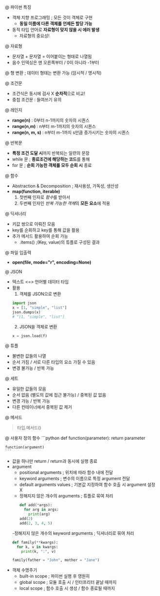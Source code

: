 @ 파이썬 특징
- 객체 지향 프로그래밍 ; 모든 것이 객체로 구현
  - **동일 이름에 다른 객체를 언제든 할당 가능**
- 동적 타입 언어로 **자료형이 맞지 않을 시 에러 발생**
  - 자료형의 중요성!

@ 자료형
- 문자열 + 문자열 = 이어붙이는 형태로 나열됨
- 음수 인덱싱은 맨 오른쪽부터 / 0이 아니라 -1부터

@ 형 변환 ; 데이터 형태는 변환 가능 (암시적 / 명시적)

@ 조건문
- 조건식은 동시에 검사 X  **순차적**으로 비교!
- 중첩 조건문 : 들여쓰기 유의

@ 레인지
- **range(n)** : 0부터 n-1까지의 숫자의 시퀀스
- **range(n,m)** : n부터 m-1까지의 숫자의 시퀀스
- **range(n, m, s)** : n부터 m-1까지 s만큼 증가시키는 숫자의 시퀀스

@ 반복문
- **특정 조건 도달 시**까지 반복되는 일련의 문장
- while 문 ; **종료조건에 해당하는 코드**를 통해
- for 문 ; **순회 가능한 객체를 모두 순회 시** 종료

@ 함수
- Abstraction & Decomposition ; 재사용성, 가독성, 생산성
- **map(function, iterable)**
  1. 첫번째 인자로 *함수*를 받아서
  2. 두번째 인자인 *반복 가능한 객체*의 **모든 요소**에 적용

@ 딕셔너리
- 키값 쌍으로 이뤄진 모음
- key를 순회하고 key를 통해 값을 활용
- 추가 메서드 활용하여 순회 가능
  - .items() ;(Key, value)의 튜플로 구성된 결과

@ 파일 입출력
- **open(file, mode="r", encoding=None)**

@ JSON
- 텍스트 <=> 언어별 데이터 타입
- 활용
  1. 객체를 JSON으로 변환
    ```python
    import json
    x = [1, "simple", "list"]
    json.dumps(x)
    # "[1, "simple", "list"]
    ```
  2. JSON을 객체로 변환
    ```python
    x = json.load(f)
    ```

@ 튜플
- 불변한 값들의 나열
- 순서 가짐 / 서로 다른 타입의 요소 가질 수 있음
- 변경 불가능 / 반복 가능

@ 세트
- 유일한 값들의 모음
- 순서 없음 (별도의 값에 접근 불가능) / 중복된 값 없음
- 변경 가능 / 반복 가능
- 다른 컨테이너에서 중복된 값 제거

@ 메서드
> 타입.메서드()

@ 사용자 정의 함수
    ```python
    def function(parameter):
      return parameter
  
    function(argument)
    ```
- 값을 하나만 return / return과 동시에 실행 종료
- argument
  - positional arguments ; 위치에 따라 함수 내에 전달
  - keyword arguments ; 변수의 이름으로 특정 argument 전달
  - default arguments values ; 기본값 지정하여 함수 호출 시 argument 설정 X
  - 정해지지 않은 개수의 arguments ; 튜플로 묶여 처리
    ```python
    def add(*args):
      for arg in args:
        print(arg)
    add(2)
    add(2, 3, 4, 5)
    ```
  -정해지지 않은 개수의 keyword arguments ; 딕셔너리로 묶여 처리
    ```python
    def family(**kwargs):
      for k, v in kwargs:
        print(k, ":", v)

    family(father = "John", mother = "Jane")
    ```
- 객체 수명주기
  - built-in scope ; 파이썬 실행 후 영원히
  - global scope ; 모듈 호출 시 / 인터프리터 끝날 때까지
  - local scope ; 함수 호출 시 생성 / 함수 종료될 때까지